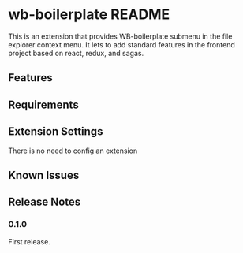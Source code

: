 # wb-boilerplate README

This is an extension that provides WB-boilerplate submenu in the file explorer context menu. It lets to add standard features in the frontend project based on react, redux, and sagas.

## Features

## Requirements


## Extension Settings
There is no need to config an extension
## Known Issues

## Release Notes

### 0.1.0

First release.
